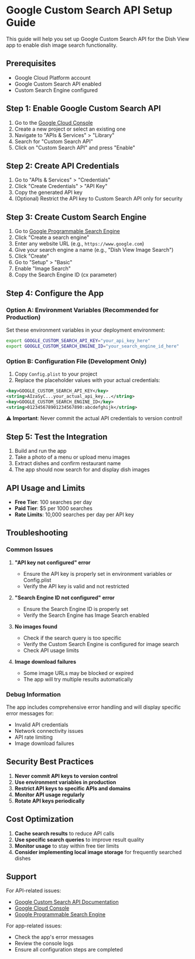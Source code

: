 # Google Custom Search API Setup Guide

This guide will help you set up Google Custom Search API for the Dish View app to enable dish image search functionality.

## Prerequisites

- Google Cloud Platform account
- Google Custom Search API enabled
- Custom Search Engine configured

## Step 1: Enable Google Custom Search API

1. Go to the [Google Cloud Console](https://console.cloud.google.com/)
2. Create a new project or select an existing one
3. Navigate to "APIs & Services" > "Library"
4. Search for "Custom Search API"
5. Click on "Custom Search API" and press "Enable"

## Step 2: Create API Credentials

1. Go to "APIs & Services" > "Credentials"
2. Click "Create Credentials" > "API Key"
3. Copy the generated API key
4. (Optional) Restrict the API key to Custom Search API only for security

## Step 3: Create Custom Search Engine

1. Go to [Google Programmable Search Engine](https://programmablesearchengine.google.com/)
2. Click "Create a search engine"
3. Enter any website URL (e.g., `https://www.google.com`)
4. Give your search engine a name (e.g., "Dish View Image Search")
5. Click "Create"
6. Go to "Setup" > "Basic"
7. Enable "Image Search"
8. Copy the Search Engine ID (cx parameter)

## Step 4: Configure the App

### Option A: Environment Variables (Recommended for Production)

Set these environment variables in your deployment environment:

```bash
export GOOGLE_CUSTOM_SEARCH_API_KEY="your_api_key_here"
export GOOGLE_CUSTOM_SEARCH_ENGINE_ID="your_search_engine_id_here"
```

### Option B: Configuration File (Development Only)

1. Copy `Config.plist` to your project
2. Replace the placeholder values with your actual credentials:

```xml
<key>GOOGLE_CUSTOM_SEARCH_API_KEY</key>
<string>AIzaSyC...your_actual_api_key...</string>
<key>GOOGLE_CUSTOM_SEARCH_ENGINE_ID</key>
<string>012345678901234567890:abcdefghijk</string>
```

⚠️ **Important**: Never commit the actual API credentials to version control!

## Step 5: Test the Integration

1. Build and run the app
2. Take a photo of a menu or upload menu images
3. Extract dishes and confirm restaurant name
4. The app should now search for and display dish images

## API Usage and Limits

- **Free Tier**: 100 searches per day
- **Paid Tier**: $5 per 1000 searches
- **Rate Limits**: 10,000 searches per day per API key

## Troubleshooting

### Common Issues

1. **"API key not configured" error**
   - Ensure the API key is properly set in environment variables or Config.plist
   - Verify the API key is valid and not restricted

2. **"Search Engine ID not configured" error**
   - Ensure the Search Engine ID is properly set
   - Verify the Search Engine has Image Search enabled

3. **No images found**
   - Check if the search query is too specific
   - Verify the Custom Search Engine is configured for image search
   - Check API usage limits

4. **Image download failures**
   - Some image URLs may be blocked or expired
   - The app will try multiple results automatically

### Debug Information

The app includes comprehensive error handling and will display specific error messages for:
- Invalid API credentials
- Network connectivity issues
- API rate limiting
- Image download failures

## Security Best Practices

1. **Never commit API keys to version control**
2. **Use environment variables in production**
3. **Restrict API keys to specific APIs and domains**
4. **Monitor API usage regularly**
5. **Rotate API keys periodically**

## Cost Optimization

1. **Cache search results** to reduce API calls
2. **Use specific search queries** to improve result quality
3. **Monitor usage** to stay within free tier limits
4. **Consider implementing local image storage** for frequently searched dishes

## Support

For API-related issues:
- [Google Custom Search API Documentation](https://developers.google.com/custom-search/v1/overview)
- [Google Cloud Console](https://console.cloud.google.com/)
- [Google Programmable Search Engine](https://programmablesearchengine.google.com/)

For app-related issues:
- Check the app's error messages
- Review the console logs
- Ensure all configuration steps are completed 